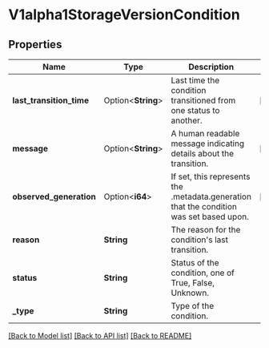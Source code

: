 # V1alpha1StorageVersionCondition

## Properties

Name | Type | Description | Notes
------------ | ------------- | ------------- | -------------
**last_transition_time** | Option<**String**> | Last time the condition transitioned from one status to another. | [optional]
**message** | Option<**String**> | A human readable message indicating details about the transition. | [optional]
**observed_generation** | Option<**i64**> | If set, this represents the .metadata.generation that the condition was set based upon. | [optional]
**reason** | **String** | The reason for the condition's last transition. | 
**status** | **String** | Status of the condition, one of True, False, Unknown. | 
**_type** | **String** | Type of the condition. | 

[[Back to Model list]](../README.md#documentation-for-models) [[Back to API list]](../README.md#documentation-for-api-endpoints) [[Back to README]](../README.md)


